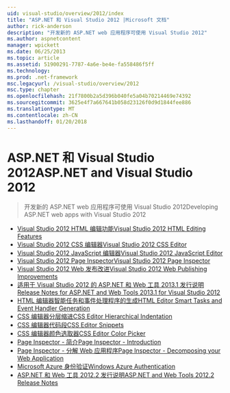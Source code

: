 ```yaml
---
uid: visual-studio/overview/2012/index
title: "ASP.NET 和 Visual Studio 2012 |Microsoft 文档"
author: rick-anderson
description: "开发新的 ASP.NET web 应用程序可使用 Visual Studio 2012"
ms.author: aspnetcontent
manager: wpickett
ms.date: 06/25/2013
ms.topic: article
ms.assetid: 51900291-7787-4a6e-be4e-fa558486f5ff
ms.technology: 
ms.prod: .net-framework
msc.legacyurl: /visual-studio/overview/2012
msc.type: chapter
ms.openlocfilehash: 21f7800b2a5d396b040fe5a04b70214469e74392
ms.sourcegitcommit: 3625e4f7a667641b058d23126f0d9d1844fee886
ms.translationtype: MT
ms.contentlocale: zh-CN
ms.lasthandoff: 01/20/2018
---
```

<a name="aspnet-and-visual-studio-2012"></a><span data-ttu-id="62255-103">ASP.NET 和 Visual Studio 2012</span><span class="sxs-lookup"><span data-stu-id="62255-103">ASP.NET and Visual Studio 2012</span></span>
====================
> <span data-ttu-id="62255-104">开发新的 ASP.NET web 应用程序可使用 Visual Studio 2012</span><span class="sxs-lookup"><span data-stu-id="62255-104">Developing ASP.NET web apps with Visual Studio 2012</span></span>


- [<span data-ttu-id="62255-105">Visual Studio 2012 HTML 编辑功能</span><span class="sxs-lookup"><span data-stu-id="62255-105">Visual Studio 2012 HTML Editing Features</span></span>](visual-studio-2012-html-editing-features.md)
- [<span data-ttu-id="62255-106">Visual Studio 2012 CSS 编辑器</span><span class="sxs-lookup"><span data-stu-id="62255-106">Visual Studio 2012 CSS Editor</span></span>](visual-studio-2012-css-editor.md)
- [<span data-ttu-id="62255-107">Visual Studio 2012 JavaScript 编辑器</span><span class="sxs-lookup"><span data-stu-id="62255-107">Visual Studio 2012 JavaScript Editor</span></span>](visual-studio-2012-javascript-editor.md)
- [<span data-ttu-id="62255-108">Visual Studio 2012 Page Inspector</span><span class="sxs-lookup"><span data-stu-id="62255-108">Visual Studio 2012 Page Inspector</span></span>](visual-studio-2012-page-inspector.md)
- [<span data-ttu-id="62255-109">Visual Studio 2012 Web 发布改进</span><span class="sxs-lookup"><span data-stu-id="62255-109">Visual Studio 2012 Web Publishing Improvements</span></span>](visual-studio-2012-web-publishing-improvements.md)
- [<span data-ttu-id="62255-110">适用于 Visual Studio 2012 的 ASP.NET 和 Web 工具 2013.1 发行说明</span><span class="sxs-lookup"><span data-stu-id="62255-110">Release Notes for ASP.NET and Web Tools 2013.1 for Visual Studio 2012</span></span>](aspnet-and-web-tools-20131-for-visual-studio-2012.md)
- [<span data-ttu-id="62255-111">HTML 编辑器智能任务和事件处理程序的生成</span><span class="sxs-lookup"><span data-stu-id="62255-111">HTML Editor Smart Tasks and Event Handler Generation</span></span>](visual-studio-vnext-videos-html-editor-smart-tasks-and-event-handler-generation.md)
- [<span data-ttu-id="62255-112">CSS 编辑器分层缩进</span><span class="sxs-lookup"><span data-stu-id="62255-112">CSS Editor Hierarchical Indentation</span></span>](visual-studio-vnext-videos-css-editor-hierarchical-indentation.md)
- [<span data-ttu-id="62255-113">CSS 编辑器代码段</span><span class="sxs-lookup"><span data-stu-id="62255-113">CSS Editor Snippets</span></span>](visual-studio-vnext-videos-css-editor-snippets.md)
- [<span data-ttu-id="62255-114">CSS 编辑器颜色选取器</span><span class="sxs-lookup"><span data-stu-id="62255-114">CSS Editor Color Picker</span></span>](visual-studio-vnext-videos-css-editor-color-picker.md)
- [<span data-ttu-id="62255-115">Page Inspector - 简介</span><span class="sxs-lookup"><span data-stu-id="62255-115">Page Inspector - Introduction</span></span>](visual-studio-vnext-videos-page-inspector-introduction.md)
- [<span data-ttu-id="62255-116">Page Inspector - 分解 Web 应用程序</span><span class="sxs-lookup"><span data-stu-id="62255-116">Page Inspector - Decomposing your Web Application</span></span>](visual-studio-vnext-videos-page-inspector-decomposing-your-web-application.md)
- [<span data-ttu-id="62255-117">Microsoft Azure 身份验证</span><span class="sxs-lookup"><span data-stu-id="62255-117">Windows Azure Authentication</span></span>](windows-azure-authentication.md)
- [<span data-ttu-id="62255-118">ASP.NET 和 Web 工具 2012.2 发行说明</span><span class="sxs-lookup"><span data-stu-id="62255-118">ASP.NET and Web Tools 2012.2 Release Notes</span></span>](aspnet-and-web-tools-20122-release-notes-rtw.md)
